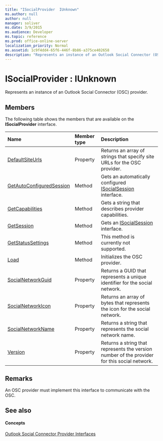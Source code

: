 ```yaml
---
title: "ISocialProvider  IUnknown"
ms.author: null
author: null
manager: soliver
ms.date: 3/9/2015
ms.audience: Developer
ms.topic: reference
ms.prod: office-online-server
localization_priority: Normal
ms.assetid: 1c9f4dd4-65f6-446f-8b86-a375ce402658
description: "Represents an instance of an Outlook Social Connector (OSC) provider."
---
```


# ISocialProvider : IUnknown

Represents an instance of an Outlook Social Connector (OSC) provider.
  
## Members

The following table shows the members that are available on the **ISocialProvider** interface. 
  
|**Name**|**Member type**|**Description**|
|:-----|:-----|:-----|
|[DefaultSiteUrls](isocialprovider-defaultsiteurls.md) <br/> |Property  <br/> |Returns an array of strings that specify site URLs for the OSC provider.  <br/> |
|[GetAutoConfiguredSession](isocialprovider-getautoconfiguredsession.md) <br/> |Method  <br/> |Gets an automatically configured [ISocialSession](isocialsessioniunknown.md) interface.  <br/> |
|[GetCapabilities](isocialprovider-getcapabilities.md) <br/> |Method  <br/> |Gets a string that describes provider capabilities.  <br/> |
|[GetSession](isocialprovider-getsession.md) <br/> |Method  <br/> |Gets an [ISocialSession](isocialsessioniunknown.md) interface.  <br/> |
|[GetStatusSettings](isocialprovider-getstatussettings.md) <br/> |Method  <br/> |This method is currently not supported.  <br/> |
|[Load](isocialprovider-load.md) <br/> |Method  <br/> |Initializes the OSC provider.  <br/> |
|[SocialNetworkGuid](isocialprovider-socialnetworkguid.md) <br/> |Property  <br/> |Returns a GUID that represents a unique identifier for the social network.  <br/> |
|[SocialNetworkIcon](isocialprovider-socialnetworkicon.md) <br/> |Property  <br/> |Returns an array of bytes that represents the icon for the social network.  <br/> |
|[SocialNetworkName](isocialprovider-socialnetworkname.md) <br/> |Property  <br/> |Returns a string that represents the social network name.  <br/> |
|[Version](isocialprovider-version.md) <br/> |Property  <br/> |Returns a string that represents the version number of the provider for this social network.  <br/> |
   
## Remarks

An OSC provider must implement this interface to communicate with the OSC.
  
## See also

#### Concepts

[Outlook Social Connector Provider Interfaces](outlook-social-connector-provider-interfaces.md)

